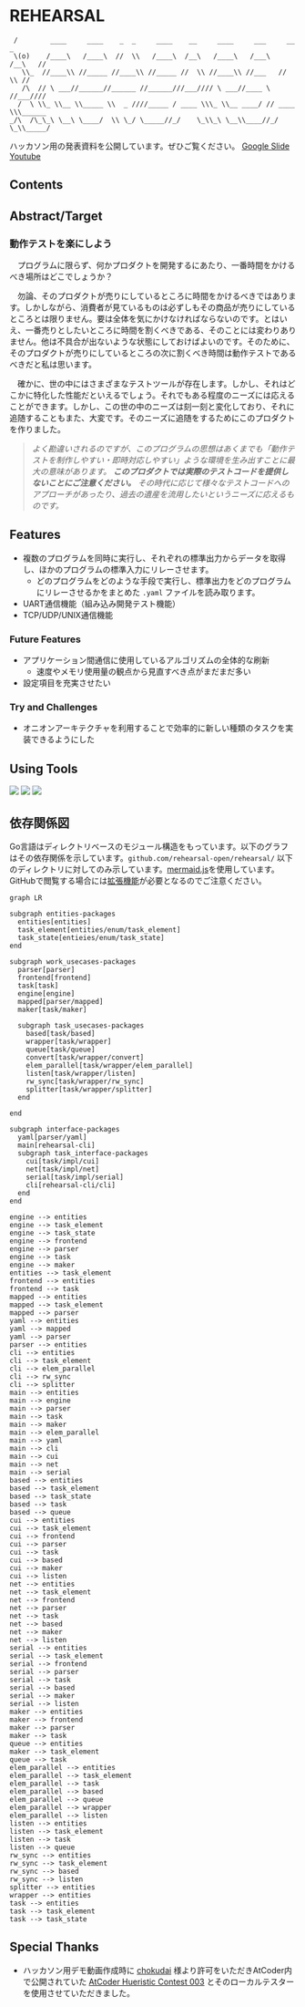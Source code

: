 <!-- omit in toc -->
# REHEARSAL
```
 /        ____     ____    _  _     ____    __     ____     ___     __     _    
 \(o)    /____\   /____\  //  \\   /____\  /__\   /____\   /___\   /__\   //    
   \\_  //____\\ //_____ //____\\ //_____ //  \\ //____\\ //___   //  \\ //     
   /\  // \ ___//______//______ //______///___//// \ ___//____ \ //___////      
  /  \ \\_ \\__ \\_____ \\  _ ////_____ / ____ \\\_ \\__ ____/ // ____ \\\______ 
_/\  /\_\_\ \__\ \____/  \\ \_/ \_____//_/    \_\\_\ \__\\____//_/    \_\\_____/ 
```

ハッカソン用の発表資料を公開しています。ぜひご覧ください。 [Google Slide](https://docs.google.com/presentation/d/1BZcwHe4nWJIgxGl1mR7c9_kgf23wZgf0JXtp0F24t0I/edit?usp=sharing) [Youtube](https://youtu.be/IeI_CtIQk_A)

## Contents


## Abstract/Target

### 動作テストを楽にしよう

　プログラムに限らず、何かプロダクトを開発するにあたり、一番時間をかけるべき場所はどこでしょうか？

　勿論、そのプロダクトが売りにしているところに時間をかけるべきではあります。しかしながら、消費者が見ているものは必ずしもその商品が売りにしているところとは限りません。要は全体を気にかけなければならないのです。とはいえ、一番売りとしたいところに時間を割くべきである、そのことには変わりありません。他は不具合が出ないような状態にしておけばよいのです。そのために、そのプロダクトが売りにしているところの次に割くべき時間は動作テストであるべきだと私は思います。

　確かに、世の中にはさまざまなテストツールが存在します。しかし、それはどこかに特化した性能だといえるでしょう。それでもある程度のニーズには応えることができます。しかし、この世の中のニーズは刻一刻と変化しており、それに追随することもまた、大変です。そのニーズに追随をするためにこのプロダクトを作りました。

> *よく勘違いされるのですが、このプログラムの思想はあくまでも「動作テストを制作しやすい・即時対応しやすい」ような環境を生み出すことに最大の意味があります。 **このプロダクトでは実際のテストコードを提供しないことにご注意ください。** その時代に応じて様々なテストコードへのアプローチがあったり、過去の遺産を流用したいというニーズに応えるものです。*

## Features

- 複数のプログラムを同時に実行し、それぞれの標準出力からデータを取得し、ほかのプログラムの標準入力にリレーさせます。
  - どのプログラムをどのような手段で実行し、標準出力をどのプログラムにリレーさせるかをまとめた `.yaml` ファイルを読み取ります。
- UART通信機能（組み込み開発テスト機能）
- TCP/UDP/UNIX通信機能

### Future Features

- アプリケーション間通信に使用しているアルゴリズムの全体的な刷新
  - 速度やメモリ使用量の観点から見直すべき点がまだまだ多い
- 設定項目を充実させたい
  
### Try and Challenges

- オニオンアーキテクチャを利用することで効率的に新しい種類のタスクを実装できるようにした

## Using Tools

![](icons/gopherbw.png) ![](icons/vscode.svg) ![](icons/github.svg)

## 依存関係図
Go言語はディレクトリベースのモジュール構造をもっています。以下のグラフはその依存関係を示しています。`github.com/rehearsal-open/rehearsal/` 以下のディレクトリに対してのみ示しています。[mermaid.js](https://mermaid-js.github.io/mermaid/#/)を使用しています。GitHubで閲覧する場合には[拡張機能](https://chrome.google.com/webstore/detail/github-%20-mermaid/goiiopgdnkogdbjmncgedmgpoajilohe)が必要となるのでご注意ください。

```mermaid
graph LR

subgraph entities-packages
  entities[entities]
  task_element[entities/enum/task_element]
  task_state[entieies/enum/task_state]
end

subgraph work_usecases-packages
  parser[parser]
  frontend[frontend]
  task[task]
  engine[engine]
  mapped[parser/mapped]
  maker[task/maker]

  subgraph task_usecases-packages
    based[task/based]
    wrapper[task/wrapper]
    queue[task/queue]
    convert[task/wrapper/convert]
    elem_parallel[task/wrapper/elem_parallel]
    listen[task/wrapper/listen]
    rw_sync[task/wrapper/rw_sync]
    splitter[task/wrapper/splitter]
  end

end

subgraph interface-packages
  yaml[parser/yaml]
  main[rehearsal-cli]
  subgraph task_interface-packages   
    cui[task/impl/cui]
    net[task/impl/net]
    serial[task/impl/serial]
    cli[rehearsal-cli/cli]
  end
end

engine --> entities
engine --> task_element
engine --> task_state
engine --> frontend
engine --> parser
engine --> task
engine --> maker
entities --> task_element
frontend --> entities
frontend --> task
mapped --> entities
mapped --> task_element
mapped --> parser
yaml --> entities
yaml --> mapped
yaml --> parser
parser --> entities
cli --> entities
cli --> task_element
cli --> elem_parallel
cli --> rw_sync
cli --> splitter
main --> entities
main --> engine
main --> parser
main --> task
main --> maker
main --> elem_parallel
main --> yaml
main --> cli
main --> cui
main --> net
main --> serial
based --> entities
based --> task_element
based --> task_state
based --> task
based --> queue
cui --> entities
cui --> task_element
cui --> frontend
cui --> parser
cui --> task
cui --> based
cui --> maker
cui --> listen
net --> entities
net --> task_element
net --> frontend
net --> parser
net --> task
net --> based
net --> maker
net --> listen
serial --> entities
serial --> task_element
serial --> frontend
serial --> parser
serial --> task
serial --> based
serial --> maker
serial --> listen
maker --> entities
maker --> frontend
maker --> parser
maker --> task
queue --> entities
maker --> task_element
queue --> task
elem_parallel --> entities
elem_parallel --> task_element
elem_parallel --> task
elem_parallel --> based
elem_parallel --> queue
elem_parallel --> wrapper
elem_parallel --> listen
listen --> entities
listen --> task_element
listen --> task
listen --> queue
rw_sync --> entities
rw_sync --> task_element
rw_sync --> based
rw_sync --> listen
splitter --> entities
wrapper --> entities
task --> entities
task --> task_element
task --> task_state
```

## Special Thanks
- ハッカソン用デモ動画作成時に [chokudai](https://mobile.twitter.com/chokudai) 様より許可をいただきAtCoder内で公開されていた [AtCoder Hueristic Contest 003](https://atcoder.jp/contests/ahc003) とそのローカルテスターを使用させていただきました。
